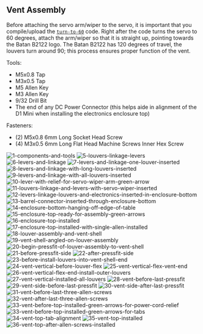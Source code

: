 ## Vent Assembly
Before attaching the servo arm/wiper to the servo, it is important that you compile/upload the [`turn-to-60`](/turn_to_60/turn_to_60.ino) code. Right after the code turns the servo to 60 degrees, attach the arm/wiper so that it is straight up, pointing towards the Batan B2122 logo. The Batan B2122 has 120 degrees of travel, the louvers turn around 90; this process ensures proper function of the vent.

Tools:
- M5x0.8 Tap
- M3x0.5 Tap
- M5 Allen Key
- M3 Allen Key
- 9/32 Drill Bit
- The end of any DC Power Connector (this helps aide in alignment of the D1 Mini when installing the electronics enclosure top)

Fasteners:
- (2) M5x0.8 6mm Long Socket Head Screw
- (4) M3x0.5 6mm Long Flat Head Machine Screws Inner Hex Screw


![1-components-and-tools](https://user-images.githubusercontent.com/4724577/184462531-667b9df4-d63b-407b-8c9b-19ecc8d036df.jpg)
![5-louvers-linkage-levers](https://user-images.githubusercontent.com/4724577/184462881-ade796a5-642c-44fd-abaf-ae8b13524a54.jpg)
![6-levers-and-linkage](https://user-images.githubusercontent.com/4724577/184462875-54018eb9-bec2-44ae-b4f3-b0edea4305a6.jpg)
![7-levers-and-linkage-one-louver-inserted](https://user-images.githubusercontent.com/4724577/184462876-e6f353f0-f5b2-4266-836b-71edce61a03d.jpg)
![8-levers-and-linkage-with-long-louvers-inserted](https://user-images.githubusercontent.com/4724577/184462877-9377bc6c-6fc8-495e-b406-9b42a3cc4db1.jpg)
![9-levers-and-linkage-with-all-louvers-inserted](https://user-images.githubusercontent.com/4724577/184462878-51cd6b13-c3ee-4725-99c2-7410f0e2ecbe.jpg)
![10-lever-with-relief-for-servo-wiper-arm-green-arrow](https://user-images.githubusercontent.com/4724577/184462879-4adee34b-79e2-4ce6-a004-337ccf77c1b9.jpg)
![11-louvers-linkage-and-levers-with-servo-wiper-inserted](https://user-images.githubusercontent.com/4724577/184462896-a3828875-347e-4179-bc41-33672f6d913d.jpg)
![12-levers-linkage-louvers-and-electronics-inserted-in-enclosure-bottom](https://user-images.githubusercontent.com/4724577/184462897-a1f66901-ae13-462b-a94c-76d0e2a3cfe2.jpg)
![13-barrel-connector-inserted-through-enclosure-bottom](https://user-images.githubusercontent.com/4724577/184462898-f96d9e06-87a7-475f-950c-dc15a6324474.jpg)
![14-enclosure-bottom-hanging-off-edge-of-table](https://user-images.githubusercontent.com/4724577/184462900-f52db93a-e751-473e-baa0-82c3f47ee246.jpg)
![15-enclosure-top-ready-for-assembly-green-arrows](https://user-images.githubusercontent.com/4724577/184462908-4e3a283c-20a7-4999-82c9-5279a9e8e551.jpg)
![16-enclosure-top-installed](https://user-images.githubusercontent.com/4724577/184462909-705642e9-9389-4583-8395-036ab5c9cd17.jpg)
![17-enclosure-top-installed-with-single-allen-installed](https://user-images.githubusercontent.com/4724577/184462910-9f7833f2-26b1-452a-839e-ff33e580b216.jpg)
![18-louver-assembly-and-vent-shell](https://user-images.githubusercontent.com/4724577/184462911-74ab2f18-a3d8-43f0-95f2-b5f6ba97f03e.jpg)
![19-vent-shell-angled-on-louver-assembly](https://user-images.githubusercontent.com/4724577/184462913-030c0eab-8a0a-4cff-ab19-3bda86eba9dd.jpg)
![20-begin-pressfit-of-louver-assembly-to-vent-shell](https://user-images.githubusercontent.com/4724577/184462914-11273f0a-d9bd-472a-a81b-2ffb13bcd565.jpg)
![21-before-pressfit-side](https://user-images.githubusercontent.com/4724577/184462915-4c88ac44-593a-452e-b35d-c96eef8f95c1.jpg)
![22-after-pressfit-side](https://user-images.githubusercontent.com/4724577/184462916-72d420c9-8d42-4214-a9f8-1aa4ee05798b.jpg)
![23-before-install-louvers-into-vent-shell-end](https://user-images.githubusercontent.com/4724577/184462917-ab397bb4-34b6-4f07-8d45-268578e3a09f.jpg)
![24-vent-vertical-before-louver-flex](https://user-images.githubusercontent.com/4724577/184462918-a13e6b5b-9ea9-4ec2-9d8d-f86bfb86dd09.jpg)
![25-vent-vertical-flex-vent-end](https://user-images.githubusercontent.com/4724577/184462919-7f20687b-5b3d-476a-a32e-34509a76e095.jpg)
![26-vent-vertical-flex-end-install-outer-louvers](https://user-images.githubusercontent.com/4724577/184462921-4b2dc4a9-fd2c-40f8-9fe8-7d342a9d0de2.jpg)
![27-vent-vertical-installed-all-louvers](https://user-images.githubusercontent.com/4724577/184462922-99005bfb-287d-41d7-8fa5-5ad091a048d3.jpg)
![28-vent-before-last-pressfit](https://user-images.githubusercontent.com/4724577/184462923-3a965f1a-8223-415f-8c7d-87660a63b3e5.jpg)
![29-vent-side-before-last-pressfit](https://user-images.githubusercontent.com/4724577/184462924-d99e7c54-a9e3-4e14-8422-6c597dc3c3a8.jpg)
![30-vent-side-after-last-pressfit](https://user-images.githubusercontent.com/4724577/184462925-53e793ae-60b8-4281-8448-d72bde38c9af.jpg)
![31-vent-before-last-three-allen-screws](https://user-images.githubusercontent.com/4724577/184462926-6dd5cb5f-54f3-4a95-80b2-5393f3bdaa93.jpg)
![32-vent-after-last-three-allen-screws](https://user-images.githubusercontent.com/4724577/184462927-da416e0c-387d-4624-9c29-51a60d90a682.jpg)
![33-vent-before-top-installed-green-arrows-for-power-cord-relief](https://user-images.githubusercontent.com/4724577/184462939-feda4611-27c0-4e6d-bd4c-b4c1d0138597.jpg)
![33-vent-before-top-installed-green-arrows-for-tabs](https://user-images.githubusercontent.com/4724577/184462941-b2e69888-1544-4270-9a3a-d5794d5a2662.jpg)
![34-vent-top-tab-alignment](https://user-images.githubusercontent.com/4724577/184462943-3abc8977-724b-4431-b42a-bce54a6a3fdb.jpg)
![35-vent-top-installed](https://user-images.githubusercontent.com/4724577/184462944-56ebb6ed-e160-446f-9853-b1835bbca23d.jpg)
![36-vent-top-after-allen-screws-installed](https://user-images.githubusercontent.com/4724577/184462945-758e2ea1-2f0f-4d93-9d8e-65a19a2a42cf.jpg)
